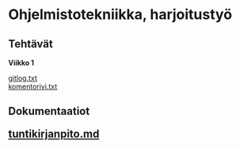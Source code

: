 # Ohjelmistotekniikka,  harjoitustyö <h2> Tehtävät
**Viikko 1** 

[gitlog.txt](https://github.com/Tatkuu/ot-harjoitustyo/blob/master/laskarit/viikko1/gitlog.txt)  
[komentorivi.txt](https://github.com/Tatkuu/ot-harjoitustyo/blob/master/laskarit/viikko1/komentorivi.txt)
  
<h2> Dokumentaatiot

**[tuntikirjanpito.md](https://github.com/Tatkuu/ot-harjoitustyo/blob/master/dokumentaatio/tuntikirjanpito.md)**

  


